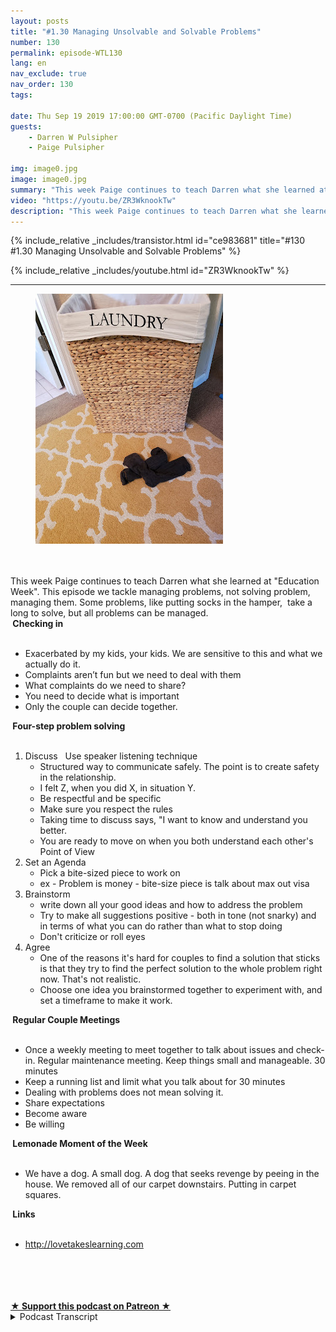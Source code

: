 ```yaml
---
layout: posts
title: "#1.30 Managing Unsolvable and Solvable Problems"
number: 130
permalink: episode-WTL130
lang: en
nav_exclude: true
nav_order: 130
tags:

date: Thu Sep 19 2019 17:00:00 GMT-0700 (Pacific Daylight Time)
guests:
    - Darren W Pulsipher
    - Paige Pulsipher

img: image0.jpg
image: image0.jpg
summary: "This week Paige continues to teach Darren what she learned at Education Week. This episode we tackle managing problems, not solving problem, managing them. Some problems, like putting socks in the hamper,  take a long to solve, but all problems can be managed. "
video: "https://youtu.be/ZR3WknookTw"
description: "This week Paige continues to teach Darren what she learned at Education Week. This episode we tackle managing problems, not solving problem, managing them. Some problems, like putting socks in the hamper,  take a long to solve, but all problems can be managed. "
---
```


<div>
{% include_relative _includes/transistor.html id="ce983681" title="#130 #1.30 Managing Unsolvable and Solvable Problems" %}

{% include_relative _includes/youtube.html id="ZR3WknookTw" %}
</div>

---

<html><head></head><body><div><figure class="attachment attachment--preview" data-trix-attachment="{&quot;contentType&quot;:&quot;image&quot;,&quot;height&quot;:400,&quot;url&quot;:&quot;https://1.bp.blogspot.com/-aIAxMRaKiPs/XYQc6o-cr7I/AAAAAAAFDug/xb2MxGSycewP9rk08L3znd9MkJSY_UF0ACNcBGAsYHQ/s400/2019-09-19.jpg&quot;,&quot;width&quot;:300}" data-trix-content-type="image"><img width="300" height="400" src="./image0.jpg"><figcaption class="attachment__caption"></figcaption></figure></div><div><br></div><div><br></div><div>This week Paige continues to teach Darren what she learned at "Education Week". This episode we tackle managing problems, not solving problem, managing them. Some problems, like putting socks in the hamper,&nbsp; take a long to solve, but all problems can be managed.&nbsp;</div><div><strong>&nbsp;Checking in<br></strong><br></div><ul><li>Exacerbated by my kids, your kids. We are sensitive to this and what we actually do it.</li><li>Complaints aren’t fun but we need to deal with them</li><li>What complaints do we need to share?</li><li>You need to decide what is important</li><li>Only the couple can decide together.</li></ul><div><strong>&nbsp;Four-step problem solving<br></strong><br></div><ol><li>Discuss &nbsp; Use speaker listening technique<ul><li>Structured way to communicate safely. The point is to create safety in the relationship.</li><li>I felt Z, when you did X, in situation Y.</li><li>Be respectful and be specific</li><li>Make sure you respect the rules</li><li>Taking time to discuss says, "I want to know and understand you better.</li><li>You are ready to move on when you both understand each other's Point of View</li></ul></li><li>Set an Agenda<ul><li>Pick a bite-sized piece to work on</li><li>ex - Problem is money - bite-size piece is talk about max out visa</li></ul></li><li>Brainstorm<ul><li>write down all your good ideas and how to address the problem</li><li>Try to make all suggestions positive - both in tone (not snarky) and in terms of what you can do rather than what to stop doing</li><li>Don't criticize or roll eyes</li></ul></li><li>Agree<ul><li>One of the reasons it's hard for couples to find a solution that sticks is that they try to find the perfect solution to the whole problem right now. That's not realistic.</li><li>Choose one idea you brainstormed together to experiment with, and set a timeframe to make it work.</li></ul></li></ol><div><strong>&nbsp;Regular Couple Meetings<br></strong><br></div><ul><li>Once a weekly meeting to meet together to talk about issues and check-in. Regular maintenance meeting. Keep things small and manageable. 30 minutes</li><li>Keep a running list and limit what you talk about for 30 minutes</li><li>Dealing with problems does not mean solving it.</li><li>Share expectations</li><li>Become aware</li><li>Be willing</li></ul><div><strong>&nbsp;Lemonade Moment of the Week<br></strong><br></div><ul><li>We have a dog. A small dog. A dog that seeks revenge by peeing in the house. We removed all of our carpet downstairs. Putting in carpet squares.</li></ul><div><strong>&nbsp;Links<br></strong><br></div><ul><li><a href="http://lovetakeslearning.com/">http://lovetakeslearning.com</a>&nbsp;</li></ul><div><br></div><div><br></div><div><br></div><div><br></div>
<strong>
  <a href="https://www.patreon.com/wheresthelemonade" target="_donate" rel="payment" title="★ Support this podcast on Patreon ★">★ Support this podcast on Patreon ★</a>
</strong></body></html>

<details>
<summary> Podcast Transcript </summary>

<p></p>

</details>
